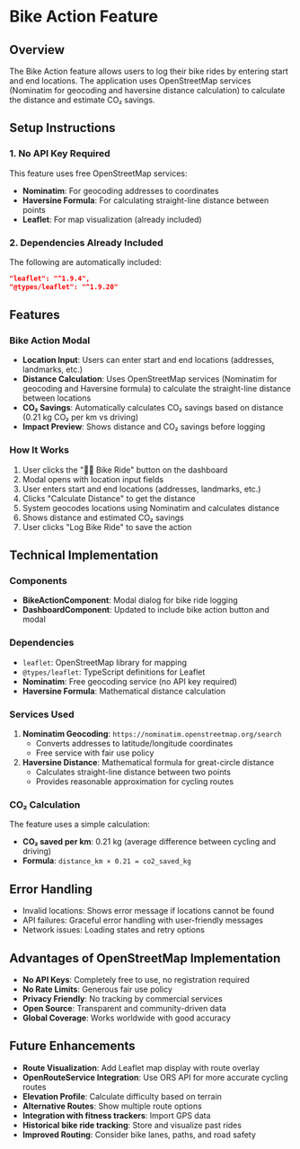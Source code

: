 # Bike Action Feature

## Overview
The Bike Action feature allows users to log their bike rides by entering start and end locations. The application uses OpenStreetMap services (Nominatim for geocoding and haversine distance calculation) to calculate the distance and estimate CO₂ savings.

## Setup Instructions

### 1. No API Key Required
This feature uses free OpenStreetMap services:
- **Nominatim**: For geocoding addresses to coordinates
- **Haversine Formula**: For calculating straight-line distance between points
- **Leaflet**: For map visualization (already included)

### 2. Dependencies Already Included
The following are automatically included:
```json
"leaflet": "^1.9.4",
"@types/leaflet": "^1.9.20"
```

## Features

### Bike Action Modal
- **Location Input**: Users can enter start and end locations (addresses, landmarks, etc.)
- **Distance Calculation**: Uses OpenStreetMap services (Nominatim for geocoding and Haversine formula) to calculate the straight-line distance between locations
- **CO₂ Savings**: Automatically calculates CO₂ savings based on distance (0.21 kg CO₂ per km vs driving)
- **Impact Preview**: Shows distance and CO₂ savings before logging

### How It Works
1. User clicks the "🚴‍♂️ Bike Ride" button on the dashboard
2. Modal opens with location input fields
3. User enters start and end locations (addresses, landmarks, etc.)
4. Clicks "Calculate Distance" to get the distance
5. System geocodes locations using Nominatim and calculates distance
6. Shows distance and estimated CO₂ savings
7. User clicks "Log Bike Ride" to save the action

## Technical Implementation

### Components
- **BikeActionComponent**: Modal dialog for bike ride logging
- **DashboardComponent**: Updated to include bike action button and modal

### Dependencies
- `leaflet`: OpenStreetMap library for mapping
- `@types/leaflet`: TypeScript definitions for Leaflet
- **Nominatim**: Free geocoding service (no API key required)
- **Haversine Formula**: Mathematical distance calculation

### Services Used
1. **Nominatim Geocoding**: `https://nominatim.openstreetmap.org/search`
   - Converts addresses to latitude/longitude coordinates
   - Free service with fair use policy
2. **Haversine Distance**: Mathematical formula for great-circle distance
   - Calculates straight-line distance between two points
   - Provides reasonable approximation for cycling routes

### CO₂ Calculation
The feature uses a simple calculation:
- **CO₂ saved per km**: 0.21 kg (average difference between cycling and driving)
- **Formula**: `distance_km × 0.21 = co2_saved_kg`

## Error Handling
- Invalid locations: Shows error message if locations cannot be found
- API failures: Graceful error handling with user-friendly messages
- Network issues: Loading states and retry options

## Advantages of OpenStreetMap Implementation
- **No API Keys**: Completely free to use, no registration required
- **No Rate Limits**: Generous fair use policy
- **Privacy Friendly**: No tracking by commercial services
- **Open Source**: Transparent and community-driven data
- **Global Coverage**: Works worldwide with good accuracy

## Future Enhancements
- **Route Visualization**: Add Leaflet map display with route overlay
- **OpenRouteService Integration**: Use ORS API for more accurate cycling routes
- **Elevation Profile**: Calculate difficulty based on terrain
- **Alternative Routes**: Show multiple route options
- **Integration with fitness trackers**: Import GPS data
- **Historical bike ride tracking**: Store and visualize past rides
- **Improved Routing**: Consider bike lanes, paths, and road safety